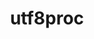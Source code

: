 ---
title: "utf8proc"
layout: cache
categories: [package, develop-2024-01-14]
meta: {"versions": ["2.8.0"], "compilers": ["gcc@=11.4.0"], "oss": ["ubuntu20.04"], "platforms": ["linux"], "targets": ["x86_64_v3"], "stacks": ["e4s", "root"], "num_specs": 1, "num_specs_by_stack": {"e4s": 1, "root": 1}}
spec_details: [{"hash": "tadbik273glugm5lm3fxceziyjhksr2v", "compiler": "gcc@=11.4.0", "versions": ["2.8.0"], "os": "ubuntu20.04", "platform": "linux", "target": "x86_64_v3", "variants": ["build_system=cmake", "build_type=Release", "generator=make", "~ipo", "~shared"], "stacks": ["e4s", "root"], "size": "-", "tarball": "https://binaries.spack.io/releases/develop-2024-01-14/build_cache/linux-ubuntu20.04-x86_64_v3/gcc-11.4.0/utf8proc-2.8.0/linux-ubuntu20.04-x86_64_v3-gcc-11.4.0-utf8proc-2.8.0-tadbik273glugm5lm3fxceziyjhksr2v.spack"}]
---